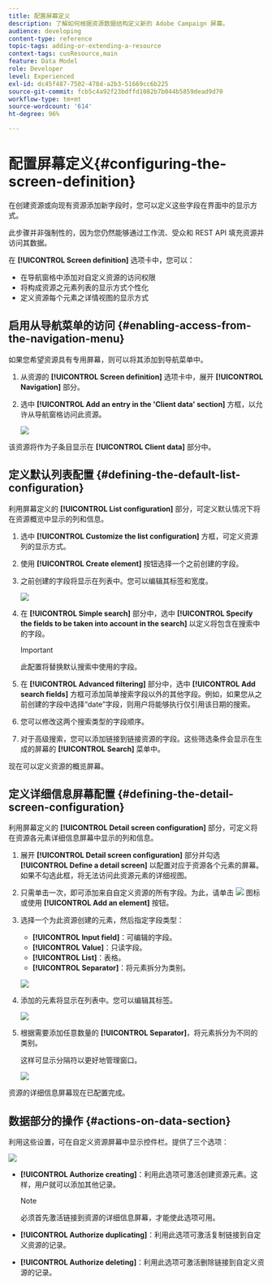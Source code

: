 ```yaml
---
title: 配置屏幕定义
description: 了解如何根据资源数据结构定义新的 Adobe Campaign 屏幕。
audience: developing
content-type: reference
topic-tags: adding-or-extending-a-resource
context-tags: cusResource,main
feature: Data Model
role: Developer
level: Experienced
exl-id: dc45f487-7502-478d-a2b3-51669cc6b225
source-git-commit: fcb5c4a92f23bdffd1082b7b044b5859dead9d70
workflow-type: tm+mt
source-wordcount: '614'
ht-degree: 96%

---
```


# 配置屏幕定义{#configuring-the-screen-definition}

在创建资源或向现有资源添加新字段时，您可以定义这些字段在界面中的显示方式。

此步骤并非强制性的，因为您仍然能够通过工作流、受众和 REST API 填充资源并访问其数据。

在 **[!UICONTROL Screen definition]** 选项卡中，您可以：

* 在导航窗格中添加对自定义资源的访问权限
* 将构成资源之元素列表的显示方式个性化
* 定义资源每个元素之详情视图的显示方式

## 启用从导航菜单的访问 {#enabling-access-from-the-navigation-menu}

如果您希望资源具有专用屏幕，则可以将其添加到导航菜单中。

1. 从资源的 **[!UICONTROL Screen definition]** 选项卡中，展开 **[!UICONTROL Navigation]** 部分。
1. 选中 **[!UICONTROL Add an entry in the 'Client data' section]** 方框，以允许从导航窗格访问此资源。

   ![](assets/schema_extension_19.png)

该资源将作为子条目显示在 **[!UICONTROL Client data]** 部分中。

## 定义默认列表配置 {#defining-the-default-list-configuration}

利用屏幕定义的 **[!UICONTROL List configuration]** 部分，可定义默认情况下将在资源概览中显示的列和信息。

1. 选中 **[!UICONTROL Customize the list configuration]** 方框，可定义资源列的显示方式。
1. 使用 **[!UICONTROL Create element]** 按钮选择一个之前创建的字段。
1. 之前创建的字段将显示在列表中。您可以编辑其标签和宽度。

   ![](assets/schema_extension_20.png)

1. 在 **[!UICONTROL Simple search]** 部分中，选中 **[!UICONTROL Specify the fields to be taken into account in the search]** 以定义将包含在搜索中的字段。

   >[!IMPORTANT]
   >
   >此配置将替换默认搜索中使用的字段。

1. 在 **[!UICONTROL Advanced filtering]** 部分中，选中 **[!UICONTROL Add search fields]** 方框可添加简单搜索字段以外的其他字段。例如，如果您从之前创建的字段中选择“date”字段，则用户将能够执行仅引用该日期的搜索。
1. 您可以修改这两个搜索类型的字段顺序。
1. 对于高级搜索，您可以添加链接到链接资源的字段。这些筛选条件会显示在生成的屏幕的 **[!UICONTROL Search]** 菜单中。

现在可以定义资源的概览屏幕。

## 定义详细信息屏幕配置 {#defining-the-detail-screen-configuration}

利用屏幕定义的 **[!UICONTROL Detail screen configuration]** 部分，可定义将在资源各元素详细信息屏幕中显示的列和信息。

1. 展开 **[!UICONTROL Detail screen configuration]** 部分并勾选 **[!UICONTROL Define a detail screen]** 以配置对应于资源各个元素的屏幕。如果不勾选此框，将无法访问此资源元素的详细视图。
1. 只需单击一次，即可添加来自自定义资源的所有字段。为此，请单击 ![](assets/addallfieldsicon.png) 图标或使用 **[!UICONTROL Add an element]** 按钮。
1. 选择一个为此资源创建的元素，然后指定字段类型：

   * **[!UICONTROL Input field]**：可编辑的字段。
   * **[!UICONTROL Value]**：只读字段。
   * **[!UICONTROL List]**：表格。
   * **[!UICONTROL Separator]**：将元素拆分为类别。

   ![](assets/schema_extension_23.png)

1. 添加的元素将显示在列表中。您可以编辑其标签。

   ![](assets/schema_extension_22.png)

1. 根据需要添加任意数量的 **[!UICONTROL Separator]**，将元素拆分为不同的类别。

   这样可显示分隔符以更好地管理窗口。

   ![](assets/schema_extension_25.png)

资源的详细信息屏幕现在已配置完成。

## 数据部分的操作 {#actions-on-data-section}

利用这些设置，可在自定义资源屏幕中显示控件栏。提供了三个选项：

![](assets/schema_extension_actions.png)

* **[!UICONTROL Authorize creating]**：利用此选项可激活创建资源元素。这样，用户就可以添加其他记录。

  >[!NOTE]
  >
  >必须首先激活链接到资源的详细信息屏幕，才能使此选项可用。

* **[!UICONTROL Authorize duplicating]**：利用此选项可激活复制链接到自定义资源的记录。
* **[!UICONTROL Authorize deleting]**：利用此选项可激活删除链接到自定义资源的记录。
